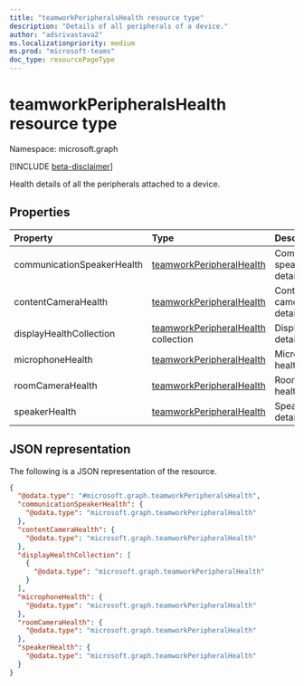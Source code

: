 ```yaml
---
title: "teamworkPeripheralsHealth resource type"
description: "Details of all peripherals of a device."
author: "adsrivastava2"
ms.localizationpriority: medium
ms.prod: "microsoft-teams"
doc_type: resourcePageType
---
```


# teamworkPeripheralsHealth resource type

Namespace: microsoft.graph

[!INCLUDE [beta-disclaimer](../../includes/beta-disclaimer.md)]

Health details of all the peripherals attached to a device.

## Properties
|Property|Type|Description|
|:---|:---|:---|
|communicationSpeakerHealth|[teamworkPeripheralHealth](../resources/teamworkperipheralhealth.md)|Communication speaker health details.|
|contentCameraHealth|[teamworkPeripheralHealth](../resources/teamworkperipheralhealth.md)|Content camera health details.|
|displayHealthCollection|[teamworkPeripheralHealth](../resources/teamworkperipheralhealth.md) collection|Displays health details.|
|microphoneHealth|[teamworkPeripheralHealth](../resources/teamworkperipheralhealth.md)|Microphone health details.|
|roomCameraHealth|[teamworkPeripheralHealth](../resources/teamworkperipheralhealth.md)|Roomcamera health details.|
|speakerHealth|[teamworkPeripheralHealth](../resources/teamworkperipheralhealth.md)|Speaker health details.|


## JSON representation
The following is a JSON representation of the resource.
<!-- {
  "blockType": "resource",
  "@odata.type": "microsoft.graph.teamworkPeripheralsHealth"
}
-->
``` json
{
  "@odata.type": "#microsoft.graph.teamworkPeripheralsHealth",
  "communicationSpeakerHealth": {
    "@odata.type": "microsoft.graph.teamworkPeripheralHealth"
  },
  "contentCameraHealth": {
    "@odata.type": "microsoft.graph.teamworkPeripheralHealth"
  },
  "displayHealthCollection": [
    {
      "@odata.type": "microsoft.graph.teamworkPeripheralHealth"
    }
  ],
  "microphoneHealth": {
    "@odata.type": "microsoft.graph.teamworkPeripheralHealth"
  },
  "roomCameraHealth": {
    "@odata.type": "microsoft.graph.teamworkPeripheralHealth"
  },
  "speakerHealth": {
    "@odata.type": "microsoft.graph.teamworkPeripheralHealth"
  }
}
```

